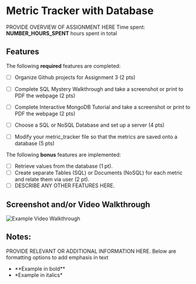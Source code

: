 # Metric Tracker with Database
PROVIDE OVERVIEW OF ASSIGNMENT HERE
Time spent: **NUMBER_HOURS_SPENT** hours spent in total
## Features
The following **required** features are completed:
- [ ] Organize Github projects for Assignment 3 (2 pts)
- [ ] Complete SQL Mystery Walkthrough and take a screenshot or print to PDF the
webpage (2 pts)
- [ ] Complete Interactive MongoDB Tutorial and take a screenshot or print to PDF
the webpage (2 pts)
- [ ] Choose a SQL or NoSQL Database and set up a server (4 pts)
- [ ] Modify your metric_tracker file so that the metrics are saved onto a database
(5 pts)



The following **bonus** features are implemented:
- [ ] Retrieve values from the database (1 pt).
- [ ] Create separate Tables (SQL) or Documents (NoSQL) for each metric and relate
them via user (2 pt).
- [ ] DESCRIBE ANY OTHER FEATURES HERE.
## Screenshot and/or Video Walkthrough
<img src="https://imgur.com/gallery/4rAXx5x" title='Example Video Walkthrough'
width='' alt='Example Video Walkthrough' />
## Notes:
PROVIDE RELEVANT OR ADDITIONAL INFORMATION HERE. Below are formatting options to
add emphasis in text
<ul>
<li>**Example in bold**</li>
<li>*Example in italics*</li>
</ul>

